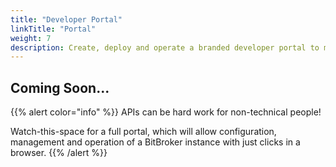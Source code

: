 ```yaml
---
title: "Developer Portal"
linkTitle: "Portal"
weight: 7
description: Create, deploy and operate a branded developer portal to manage your data user community.
---
```


## Coming Soon...

{{% alert color="info" %}}
APIs can be hard work for non-technical people!

Watch-this-space for a full portal, which will allow configuration, management and operation of a BitBroker instance with just clicks in a browser.
{{% /alert %}}
